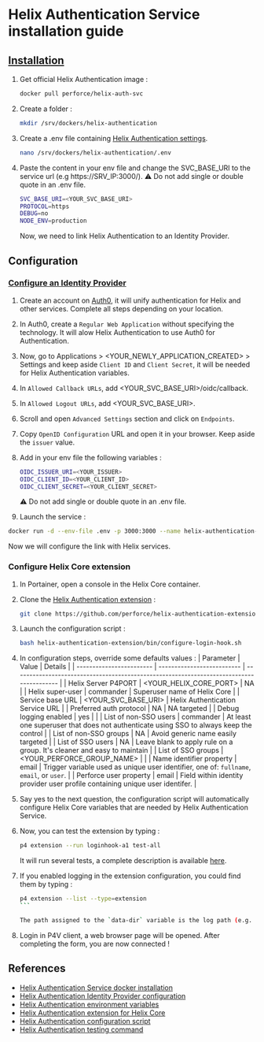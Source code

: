 # Helix Authentication Service installation guide

## [Installation](https://hub.docker.com/r/perforce/helix-auth-svc)

1. Get official Helix Authentication image :

   ```bash
   docker pull perforce/helix-auth-svc
   ```

2. Create a folder :

   ```bash
   mkdir /srv/dockers/helix-authentication
   ```

3. Create a .env file containing [Helix Authentication settings](https://www.perforce.com/manuals/helix-auth-svc/Content/HAS/configuring-has.html#Configuring_Helix_Authentication_Service).

   ```bash
   nano /srv/dockers/helix-authentication/.env
   ```

4. Paste the content in your env file and change the SVC_BASE_URI to the service url (e.g https://SRV_IP:3000/). :warning: Do not add single or double quote in an .env file.

   ```bash
   SVC_BASE_URI=<YOUR_SVC_BASE_URI>
   PROTOCOL=https
   DEBUG=no
   NODE_ENV=production
   ```

   Now, we need to link Helix Authentication to an Identity Provider.

## Configuration

### [Configure an Identity Provider](https://www.perforce.com/manuals/helix-auth-svc/Content/HAS/example-configs.html#Example_Identity_Provider_configurations)

1. Create an account on [Auth0](https://auth0.com/signup?signUpData=%7B%22category%22%3A%22button%22%7D), it will unify authentication for Helix and other services. Complete all steps depending on your location.

2. In Auth0, create a `Regular Web Application` without specifying the technology. It will alow Helix Authentication to use Auth0 for Authentication.

3. Now, go to Applications > <YOUR_NEWLY_APPLICATION_CREATED> > Settings and keep aside `Client ID` and `Client Secret`, it will be needed for Helix Authentication variables.

4. In `Allowed Callback URLs`, add <YOUR_SVC_BASE_URI>/oidc/callback.

5. In `Allowed Logout URLs`, add <YOUR_SVC_BASE_URI>.

6. Scroll and open `Advanced Settings` section and click on `Endpoints`.

7. Copy `OpenID Configuration` URL and open it in your browser. Keep aside the `issuer` value.

8. Add in your env file the following variables :

   ```bash
   OIDC_ISSUER_URI=<YOUR_ISSUER>
   OIDC_CLIENT_ID=<YOUR_CLIENT_ID>
   OIDC_CLIENT_SECRET=<YOUR_CLIENT_SECRET>
   ```

   :warning: Do not add single or double quote in an .env file.

10. Launch the service :

   ```bash
   docker run -d --env-file .env -p 3000:3000 --name helix-authentication-service --restart=unless-stopped perforce/helix-auth-svc
   ```

   Now we will configure the link with Helix services.

### Configure Helix Core extension

1. In Portainer, open a console in the Helix Core container.

2. Clone the [Helix Authentication extension](https://github.com/perforce/helix-authentication-extension/tree/main) :

   ```bash
   git clone https://github.com/perforce/helix-authentication-extension.git
   ```

3. Launch the configuration script :

   ```bash
   bash helix-authentication-extension/bin/configure-login-hook.sh
   ```

4. In configuration steps, override some defaults values :
| Parameter                | Value                      | Details                                                                                  |
| ------------------------ | -------------------------- | ---------------------------------------------------------------------------------------- |
| Helix Server P4PORT      | <YOUR_HELIX_CORE_PORT>     | NA                                                                                       |
| Helix super-user         | commander                  | Superuser name of Helix Core                                                             |
| Service base URL         | <YOUR_SVC_BASE_URI>        | Helix Authentication Service URL                                                         |
| Preferred auth protocol  | NA                         | NA targeted                                                                              |
| Debug logging enabled    | yes                        |                                                                                          |
| List of non-SSO users    | commander                  | At least one superuser that does not authenticate using SSO to always keep the control   |
| List of non-SSO groups   | NA                         | Avoid generic name easily targeted                                                       |
| List of SSO users        | NA                         | Leave blank to apply rule on a group. It's cleaner and easy to maintain                  |
| List of SSO groups       | <YOUR_PERFORCE_GROUP_NAME> |                                                                                          |
| Name identifier property | email                      | Trigger variable used as unique user identifier, one of: `fullname`, `email`, or `user`. |
| Perforce user property   | email                      | Field within identity provider user profile containing unique user identifer.            |

5. Say yes to the next question, the configuration script will automatically configure Helix Core variables that are needed by Helix Authentication Service.

6. Now, you can test the extension by typing :

   ```bash
   p4 extension --run loginhook-a1 test-all
   ```

   It will run several tests, a complete description is available [here](https://github.com/perforce/helix-authentication-extension/blob/main/docs/Administrator-Guide.md#testing).

7. If you enabled logging in the extension configuration, you could find them by typing :

   ````bash
   p4 extension --list --type=extension
   ```

   The path assigned to the `data-dir` variable is the log path (e.g. `P4ROOT/server.extensions.dir/117E9283-732B-45A6-9993-AE64C354F1C5/1-data/log.json`).

8. Login in P4V client, a web browser page will be opened. After completing the form, you are now connected !

## References

- [Helix Authentication Service docker installation](https://hub.docker.com/r/perforce/helix-auth-svc)
- [Helix Authentication Identity Provider configuration](https://www.perforce.com/manuals/helix-auth-svc/Content/HAS/example-configs.html#Example_Identity_Provider_configurations)
- [Helix Authentication environment variables](https://www.perforce.com/manuals/helix-auth-svc/Content/HAS/configuring-has.html#Configuring_Helix_Authentication_Service)
- [Helix Authentication extension for Helix Core](https://github.com/perforce/helix-authentication-extension/tree/main)
- [Helix Authentication configuration script](https://github.com/perforce/helix-authentication-extension/blob/main/docs/Administrator-Guide.md#configuration-script)
- [Helix Authentication testing command](https://github.com/perforce/helix-authentication-extension/blob/main/docs/Administrator-Guide.md#testing)
